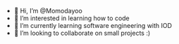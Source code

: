 - 👋 Hi, I’m @Momodayoo
- 👀 I’m interested in learning how to code
- 🌱 I’m currently learning software engineering with IOD
- 💞️ I’m looking to collaborate on small projects :)

<!---
Momodayoo/Momodayoo is a ✨ special ✨ repository because its `README.md` (this file) appears on your GitHub profile.
You can click the Preview link to take a look at your changes.
--->
